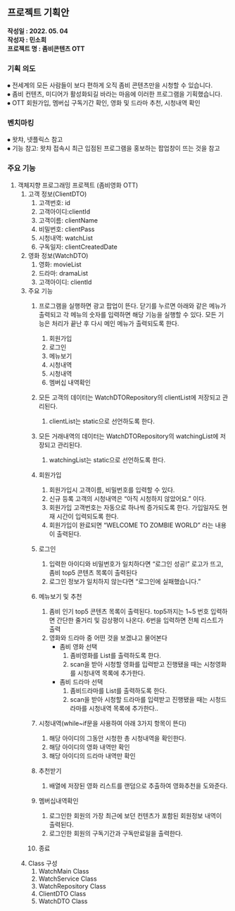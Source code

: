 ## 프로젝트 기획안<br/>
**작성일 : 2022. 05. 04**<br/>
**작성자 : 민소희**<br/>
**프로젝트 명 : 좀비콘텐츠 OTT**<br/>
### 기획 의도 <br/>
⦁	전세계의 모든 사람들이 보다 편하게 오직 좀비 콘텐츠만을 시청할 수 있습니다.<br/>
⦁	좀비 컨텐츠, 미디어가 활성화되길 바라는 마음에 이러한 프로그램을 기획했습니다.<br/>
⦁	OTT 회원가입, 멤버십 구독기간 확인, 영화 및 드라마 추천, 시청내역 확인<br/>
### 벤치마킹 <br/>
⦁	왓챠, 넷플릭스 참고<br/>
⦁	기능 참고: 왓챠 접속시 최근 입점된 프로그램을 홍보하는 팝업창이 뜨는 것을 참고<br/>
### 주요 기능 <br/>
1. 객체지향 프로그래밍 프로젝트 (좀비영화 OTT)
    1. 고객 정보(ClientDTO)
        1. 고객번호: id
        2. 고객아이디:clientId
        3. 고객이름: clientName
        4. 비밀번호: clientPass
        5. 시청내역: watchList
        6. 구독일자: clientCreatedDate
    2. 영화 정보(WatchDTO)
        1. 영화: movieList
        2. 드라마: dramaList
        3. 고객아이디: clientId
    3. 주요 기능
        1. 프로그램을 실행하면 광고 팝업이 뜬다. 닫기를 누르면 아래와 같은 메뉴가 출력되고 각 메뉴의 숫자를 입력하면 해당 기능을 실행할 수 있다. 모든 기능은 처리가 끝난 후 다시 메인 메뉴가 출력되도록 한다.
            1. 회원가입
            2. 로그인
            3. 메뉴보기
            4. 시청내역
            5. 시청내역
            6. 멤버십 내역확인
        2. 모든 고객의 데이터는 WatchDTORepository의 clientList에 저장되고 관리된다.
            1. clientList는 static으로 선언하도록 한다.
        3. 모든 거래내역의 데이터는 WatchDTORepository의 watchingList에 저장되고 관리된다.
            1. watchingList는 static으로 선언하도록 한다.
            
        
        1.  회원가입
            1. 회원가입시 고객이름, 비밀번호를 입력할 수 있다.
            2. 신규 등록 고객의 시청내역은  “아직 시청하지 않았어요.” 이다.
            3. 회원가입 고객번호는 자동으로 하나씩 증가되도록 한다. 가입일자도 현재 시간이 입력되도록 한다.
            4. 회원가입이 완료되면 “WELCOME TO ZOMBIE WORLD” 라는 내용이 출력된다.
        
        2. 로그인
            1. 입력한 아이디와 비밀번호가 일치하다면 “로그인 성공!” 로고가 뜨고, 좀비 top5 콘텐츠 목록이 출력된다
            2.  로그인 정보가 일치하지 않는다면 “로그인에 실패했습니다.”
            
        3. 메뉴보기 및 추천
            1. 좀비 인기 top5 콘텐츠 목록이 출력된다.  top5까지는 1~5 번호 입력하면 간단한 줄거리 및 감상평이 나온다. 6번을 입력하면 전체 리스트가 출력
            2. 영화와 드라마 중 어떤 것을 보겠냐고 물어본다
                - 좀비 영화 선택
                    1. 좀비영화를 List를 출력하도록 한다.
                    2. scan을 받아 시청할 영화를 입력받고 진행됐을 때는 시청영화를 시청내역 목록에 추가한다.
                - 좀비 드라마 선택
                    1. 좀비드라마를 List를 출력하도록 한다.
                    2. scan을 받아 시청할 드라마를 입력받고 진행됐을 때는 시청드라마를 시청내역 목록에 추가한다..
                    
        4. 시청내역(while~if문을 사용하여 아래 3가지 항목이 뜬다)
            1. 해당 아이디의 그동안 시청한 총 시청내역을 확인한다.
            2. 해당 아이디의 영화 내역만 확인
            3. 해당 아이디의 드라마 내역만 확인
        5. 추천받기
            1. 배열에 저장된 영화 리스트를 랜덤으로 추출하여 영화추천을 도와준다.
        6. 멤버십내역확인
            1. 로그인한 회원의 가장 최근에 보던 컨텐츠가 포함된 회원정보 내역이 출력된다.
            2. 로그인한 회원의 구독기간과 구독만료일을 출력한다.
        7. 종료
    4. Class 구성
        1. WatchMain Class
        2. WatchService Class
        3. WatchRepository Class
        4. ClientDTO Class
        5. WatchDTO Class
